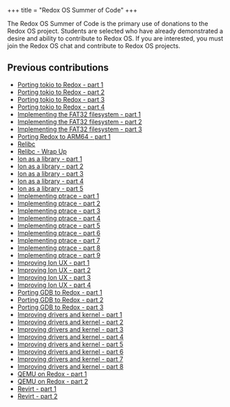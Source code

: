 +++
title = "Redox OS Summer of Code"
+++

The Redox OS Summer of Code is the primary use of donations to the Redox OS
project. Students are selected who have already demonstrated a desire and
ability to contribute to Redox OS. If you are interested, you must join the
Redox OS chat and contribute to Redox OS projects.

## Previous contributions

- [Porting tokio to Redox - part 1](https://www.redox-os.org/news/rsoc-porting-tokio-1/)
- [Porting tokio to Redox - part 2](https://www.redox-os.org/news/rsoc-porting-tokio-2/)
- [Porting tokio to Redox - part 3](https://www.redox-os.org/news/rsoc-porting-tokio-3/)
- [Porting tokio to Redox - part 4](https://www.redox-os.org/news/rsoc-porting-tokio-4/)
- [Implementing the FAT32 filesystem - part 1](https://www.redox-os.org/news/rsoc-fat32-1/)
- [Implementing the FAT32 filesystem - part 2](https://www.redox-os.org/news/rsoc-fat32-2/)
- [Implementing the FAT32 filesystem - part 3](https://www.redox-os.org/news/rsoc-fat32-3/)
- [Porting Redox to ARM64 - part 1](https://www.redox-os.org/news/rsoc-arm64-0x01/)
- [Relibc](https://www.redox-os.org/news/rsoc-relibc/)
- [Relibc - Wrap Up](https://www.redox-os.org/news/rsoc-relibc-final/)
- [Ion as a library - part 1](https://www.redox-os.org/news/rsoc-ion-lib-0/)
- [Ion as a library - part 2](https://www.redox-os.org/news/rsoc-ion-lib-1/)
- [Ion as a library - part 3](https://www.redox-os.org/news/rsoc-ion-lib-2/)
- [Ion as a library - part 4](https://www.redox-os.org/news/rsoc-ion-lib-3/)
- [Ion as a library - part 5](https://www.redox-os.org/news/rsoc-ion-lib-4/)
- [Implementing ptrace - part 1](https://www.redox-os.org/news/rsoc-ptrace-0/)
- [Implementing ptrace - part 2](https://www.redox-os.org/news/rsoc-ptrace-1/)
- [Implementing ptrace - part 3](https://www.redox-os.org/news/rsoc-ptrace-2/)
- [Implementing ptrace - part 4](https://www.redox-os.org/news/rsoc-ptrace-3/)
- [Implementing ptrace - part 5](https://www.redox-os.org/news/rsoc-ptrace-4/)
- [Implementing ptrace - part 6](https://www.redox-os.org/news/rsoc-ptrace-5/)
- [Implementing ptrace - part 7](https://www.redox-os.org/news/rsoc-ptrace-6/)
- [Implementing ptrace - part 8](https://www.redox-os.org/news/rsoc-ptrace-7/)
- [Implementing ptrace - part 9](https://www.redox-os.org/news/rsoc-ptrace-8/)
- [Improving Ion UX - part 1](https://www.redox-os.org/news/rsoc-ion-ux-1/)
- [Improving Ion UX - part 2](https://www.redox-os.org/news/rsoc-ion-ux-2/)
- [Improving Ion UX - part 3](https://www.redox-os.org/news/rsoc-ion-ux-3/)
- [Improving Ion UX - part 4](https://www.redox-os.org/news/rsoc-ion-ux-4-5/)
- [Porting GDB to Redox - part 1](https://www.redox-os.org/news/rsoc-gdb-0/)
- [Porting GDB to Redox - part 2](https://www.redox-os.org/news/rsoc-gdb-1/)
- [Porting GDB to Redox - part 3](https://www.redox-os.org/news/public-announcement-gdb/)
- [Improving drivers and kernel - part 1](https://www.redox-os.org/news/io_uring-0/)
- [Improving drivers and kernel - part 2](https://www.redox-os.org/news/io_uring-1/)
- [Improving drivers and kernel - part 3](https://www.redox-os.org/news/io_uring-2/)
- [Improving drivers and kernel - part 4](https://www.redox-os.org/news/io_uring-3/)
- [Improving drivers and kernel - part 5](https://www.redox-os.org/news/io_uring-4/)
- [Improving drivers and kernel - part 6](https://www.redox-os.org/news/io_uring-5/)
- [Improving drivers and kernel - part 7](https://www.redox-os.org/news/drivers-and-kernel-6/)
- [Improving drivers and kernel - part 8](https://www.redox-os.org/news/drivers-and-kernel-7/)
- [QEMU on Redox - part 1](https://www.redox-os.org/news/rsoc-2021-qemu-1/)
- [QEMU on Redox - part 2](https://www.redox-os.org/news/bochs-qemu-2/)
- [Revirt - part 1](https://www.redox-os.org/news/revirt-1/)
- [Revirt - part 2](https://www.redox-os.org/news/rsoc-2022-revirt-u-1/)
